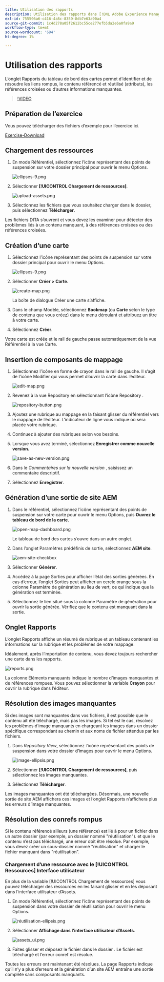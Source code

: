 ```yaml
---
title: Utilisation des rapports
description: Utilisation des rapports dans [!DNL Adobe Experience Manager Guides]
exl-id: 755506a6-c416-4a8c-8359-8db7e63a90a4
source-git-commit: 1c4d278a05f2612bc55ce277efb5da2e6a0fa9a9
workflow-type: tm+mt
source-wordcount: '694'
ht-degree: 1%

---
```


# Utilisation des rapports

L’onglet Rapports du tableau de bord des cartes permet d’identifier et de résoudre les liens rompus, le contenu référencé et réutilisé (attributs), les références croisées ou d’autres informations manquantes.

>[!VIDEO](https://video.tv.adobe.com/v/339039?quality=12&learn=on)

## Préparation de l’exercice

Vous pouvez télécharger des fichiers d’exemple pour l’exercice ici.

[Exercise-Download](assets/exercises/working-with-reports.zip)

## Chargement des ressources

1. En mode Référentiel, sélectionnez l’icône représentant des points de suspension sur votre dossier principal pour ouvrir le menu Options.

   ![ellipses-9.png](images/ellipses-9.png)

2. Sélectionner **[!UICONTROL Chargement de ressources]**.

   ![upload-assets.png](images/upload-assets.png)

3. Sélectionnez les fichiers que vous souhaitez charger dans le dossier, puis sélectionnez **Télécharger**.

Les fichiers DITA s’ouvrent et vous devez les examiner pour détecter des problèmes liés à un contenu manquant, à des références croisées ou des références croisées.

## Création d’une carte

1. Sélectionnez l’icône représentant des points de suspension sur votre dossier principal pour ouvrir le menu Options.

   ![ellipses-9.png](images/ellipses-9.png)

2. Sélectionner **Créer > Carte**.

   ![create-map.png](images/create-map.png)

   La boîte de dialogue Créer une carte s’affiche.

3. Dans le champ Modèle, sélectionnez **Bookmap** (ou **Carte** selon le type de contenu que vous créez) dans le menu déroulant et attribuez un titre à votre carte.

4. Sélectionnez **Créer**.

Votre carte est créée et le rail de gauche passe automatiquement de la vue Référentiel à la vue Carte.

## Insertion de composants de mappage

1. Sélectionnez l’icône en forme de crayon dans le rail de gauche.
Il s’agit de l’icône Modifier qui vous permet d’ouvrir la carte dans l’éditeur.

   ![edit-map.png](images/edit-map.png)

2. Revenez à la vue Repository en sélectionnant l’icône Repository .

   ![repository-button.png](images/repository-button.png)

3. Ajoutez une rubrique au mappage en la faisant glisser du référentiel vers le mappage de l’éditeur.
L’indicateur de ligne vous indique où sera placée votre rubrique.

4. Continuez à ajouter des rubriques selon vos besoins.

5. Lorsque vous avez terminé, sélectionnez **Enregistrer comme nouvelle version.**

   ![save-as-new-version.png](images/save-as-new-version.png)

6. Dans le *Commentaires sur la nouvelle version* , saisissez un commentaire descriptif.

7. Sélectionnez **Enregistrer**.

## Génération d’une sortie de site AEM

1. Dans le référentiel, sélectionnez l’icône représentant des points de suspension sur votre carte pour ouvrir le menu Options, puis **Ouvrez le tableau de bord de la carte.**

   ![open-map-dashboard.png](images/open-map-dashboard.png)

   Le tableau de bord des cartes s’ouvre dans un autre onglet.
2. Dans l’onglet Paramètres prédéfinis de sortie, sélectionnez **AEM site**.

   ![aem-site-checkbox](images/aem-site-checkbox.png)

3. Sélectionner **Générer**.

4. Accédez à la page Sorties pour afficher l’état des sorties générées.
En cas d’erreur, l’onglet Sorties peut afficher un cercle orange sous la colonne Paramètre de génération au lieu de vert, ce qui indique que la génération est terminée.

5. Sélectionnez le lien situé sous la colonne Paramètre de génération pour ouvrir la sortie générée.
Vérifiez que le contenu est manquant dans la sortie.

## Onglet Rapports

L’onglet Rapports affiche un résumé de rubrique et un tableau contenant les informations sur la rubrique et les problèmes de votre mappage.

Idéalement, après l’importation de contenu, vous devez toujours rechercher une carte dans les rapports.

![reports.png](images/reports.png)

La colonne Éléments manquants indique le nombre d’images manquantes et de références rompues. Vous pouvez sélectionner la variable **Crayon** pour ouvrir la rubrique dans l’éditeur.

## Résolution des images manquantes

Si des images sont manquantes dans vos fichiers, il est possible que le contenu ait été téléchargé, mais pas les images. Si tel est le cas, résolvez les problèmes d’image manquants en chargeant les images dans un dossier spécifique correspondant au chemin et aux noms de fichier attendus par les fichiers.

1. Dans *Repository View*, sélectionnez l’icône représentant des points de suspension dans votre dossier d’images pour ouvrir le menu Options.

   ![image-ellipsis.png](images/image-ellipsis.png)

2. Sélectionner **[!UICONTROL Chargement de ressources]**, puis sélectionnez les images manquantes.

3. Sélectionnez **Télécharger**.

Les images manquantes ont été téléchargées. Désormais, une nouvelle sortie de site AEM affichera ces images et l’onglet Rapports n’affichera plus les erreurs d’image manquantes.

## Résolution des conrefs rompus

Si le contenu référencé ailleurs (une référence) est lié à pour un fichier dans un autre dossier (par exemple, un dossier nommé &quot;réutilisation&quot;). et que le contenu n’est pas téléchargé, une erreur doit être résolue. Par exemple, vous devez créer un sous-dossier nommé &quot;réutilisation&quot; et charger le fichier manquant dans &quot;réutilisation&quot;.

### Chargement d’une ressource avec le [!UICONTROL Ressources] Interface utilisateur

En plus de la variable [!UICONTROL Chargement de ressources] vous pouvez télécharger des ressources en les faisant glisser et en les déposant dans l’interface utilisateur d’Assets.

1. En mode Référentiel, sélectionnez l’icône représentant des points de suspension dans votre dossier de réutilisation pour ouvrir le menu Options.

   ![réutilisation-ellipsis.png](images/reuse-ellipsis.png)

2. Sélectionner **Affichage dans l’interface utilisateur d’Assets**.

   ![assets_ui.png](images/assets_ui.png)

3. Faites glisser et déposez le fichier dans le dossier .
Le fichier est téléchargé et l’erreur conref est résolue.

Toutes les erreurs ont maintenant été résolues. La page Rapports indique qu’il n’y a plus d’erreurs et la génération d’un site AEM entraîne une sortie complète sans composants manquants.
